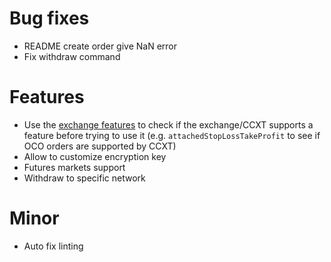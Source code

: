 # Bug fixes

- README create order give NaN error
- Fix withdraw command

# Features

- Use the [exchange features](https://docs.ccxt.com/#/README?id=features) to check if the exchange/CCXT supports a feature before trying to use it (e.g. `attachedStopLossTakeProfit` to see if OCO orders are supported by CCXT)
- Allow to customize encryption key
- Futures markets support
- Withdraw to specific network

# Minor

- Auto fix linting
